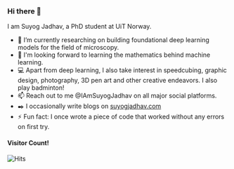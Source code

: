 ### Hi there 👋
I am Suyog Jadhav, a PhD student at UiT Norway. 

- 🔭 I’m currently researching on building foundational deep learning models for the field of microscopy.
- :book: I'm looking forward to learning the mathematics behind machine learning.
- :computer: Apart from deep learning, I also take interest in  speedcubing, graphic design, photography, 3D pen art and other creative endeavors. I also play badminton!
- 📫 Reach out to me @IAmSuyogJadhav on all major social platforms.
- :black_nib: I occasionally write blogs on [suyogjadhav.com](https://suyogjadhav.com)
- ⚡ Fun fact: I once wrote a piece of code that worked without any errors on first try. 

#### Visitor Count!
![Hits](https://hits.seeyoufarm.com/api/count/incr/badge.svg?url=https%3A%2F%2Fgithub.com%2FIAmSuyogJadhav&count_bg=%2379C83D&title_bg=%23555555&icon=github.svg&icon_color=%23E7E7E7&title=Profile+Views&edge_flat=false)
